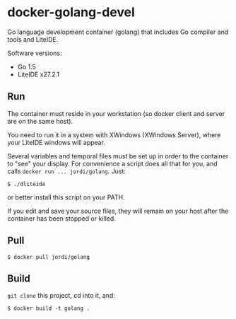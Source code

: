 docker-golang-devel
===================

Go language development container (golang) that includes Go compiler and tools and LiteIDE.

Software versions:

- Go 1.5
- LiteIDE x27.2.1

Run
---

The container must reside in your workstation (so docker client and server are on the same host).

You need to run it in a system with XWindows (XWindows Server), where your LiteIDE windows will appear. 

Several variables and temporal files must be set up in order to the container to "see" your display. For convenience a script does all that for you, and calls `docker run ... jordi/golang`. Just:

```
$ ./dliteide
```

or better install this script on your PATH.

If you edit and save your source files, they will remain on your host after the container has been stopped or killed.

Pull
----

	$ docker pull jordi/golang

Build
-----

`git clone` this project, cd into it, and:

	$ docker build -t golang .

